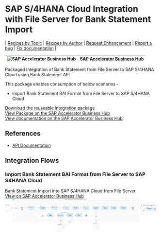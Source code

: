 # SAP S/4HANA Cloud Integration with File Server for Bank Statement Import

\| [Recipes by Topic](../../readme.md ) \| [Recipes by Author](../../author.md ) \| [Request Enhancement](https://github.com/SAP-samples/cloud-integration-flow/issues/new?assignees=&labels=Recipe%20Fix,enhancement&template=recipe-request.md&title=Improve%20SAP%20S4HANA%20Cloud%20Integration%20with%20File%20Server%20for%20Bank%20Statement%20Import ) \| [Report a bug](https://github.com/SAP-samples/cloud-integration-flow/issues/new?assignees=&labels=Recipe%20Fix,bug&template=bug_report.md&title=Issue%20with%20SAP%20S4HANA%20Cloud%20Integration%20with%20File%20Server%20for%20Bank%20Statement%20Import ) \| [Fix documentation](https://github.com/SAP-samples/cloud-integration-flow/issues/new?assignees=&labels=Recipe%20Fix,documentation&template=bug_report.md&title=Docu%20fix%20SAP%20S4HANA%20Cloud%20Integration%20with%20File%20Server%20for%20Bank%20Statement%20Import ) \|

![SAP Accelerator Business Hub](https://github.com/SAPAPIBusinessHub.png?size=50 ) | [SAP Accelerator Business Hub](https://api.sap.com/allcommunity) |
----|----|

Packaged Integration of Bank Statement from File Server to SAP S/4HANA Cloud using Bank Statement API

This package enables consumption of below scenarios -

* Import Bank Statement BAI Format from File Server to SAP S/4HANA Cloud


[Download the reuseable integration package](SAPS_4HANACloudIntegrationwithFileServerforBankStatementImport.zip)\
[View Package on the SAP Accelerator Business Hub](https://api.sap.com/package/SAPS4HANACloudBankStatementImportfromFileServer/Overview)\
[View documentation on the SAP Accelerator Business Hub](https://api.sap.com/odata/1.0/catalog.svc/Files('4c47cac129d4476685b2bfdc58fad6ac')/$value)


## References
* [API Documentation](https://api.sap.com/package/SAPS4HANACloud?section=Artifacts)


## Integration Flows


### Import Bank Statement BAI Format from File Server to SAP S4HANA Cloud
Bank Statement Import into SAP S/4HANA Cloud from File Server\
[View on SAP Accelerator Business Hub](https://api.sap.com/integrationflow/Import_Bank_Statement_BAI_Format_from_File_Server_to_SAP_S4HANA_Cloud)
![Import Bank Statement BAI Format from File Server to SAP S4HANA Cloud](Import-Bank-Statement-BAI-Format-from-File-Server-to-SAP-S4HANA-Cloud.png)
